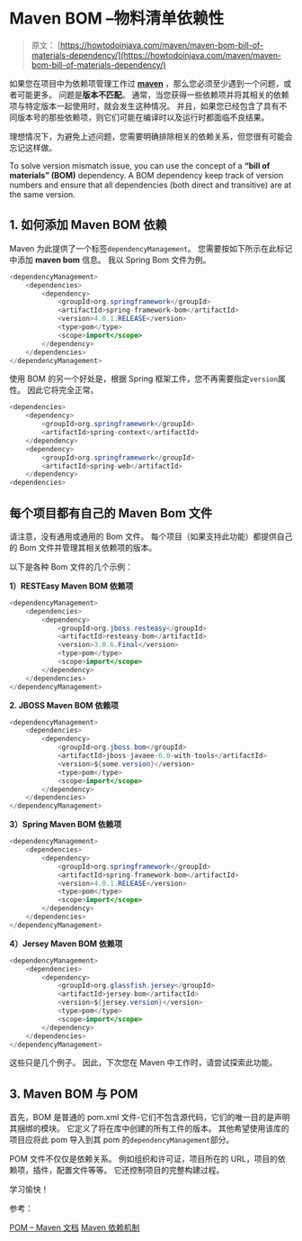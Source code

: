 # Maven BOM –物料清单依赖性

> 原文： [https://howtodoinjava.com/maven/maven-bom-bill-of-materials-dependency/](https://howtodoinjava.com/maven/maven-bom-bill-of-materials-dependency/)

如果您在项目中为依赖项管理工作过 **[maven](//howtodoinjava.com/maven/ "Maven Tutorials")** ，那么您必须至少遇到一个问题，或者可能更多。 问题是**版本不匹配**。 通常，当您获得一些依赖项并将其相关的依赖项与特定版本一起使用时，就会发生这种情况。 并且，如果您已经包含了具有不同版本号的那些依赖项，则它们可能在编译时以及运行时都面临不良结果。

理想情况下，为避免上述问题，您需要明确排除相关的依赖关系，但您很有可能会忘记这样做。

To solve version mismatch issue, you can use the concept of a **“bill of materials” (BOM)** dependency. A BOM dependency keep track of version numbers and ensure that all dependencies (both direct and transitive) are at the same version.

## 1\. 如何添加 Maven BOM 依赖

Maven 为此提供了一个标签`dependencyManagement`。 您需要按如下所示在此标记中添加 **maven bom** 信息。 我以 Spring Bom 文件为例。

```java
<dependencyManagement>
    <dependencies>
        <dependency>
            <groupId>org.springframework</groupId>
            <artifactId>spring-framework-bom</artifactId>
            <version>4.0.1.RELEASE</version>
            <type>pom</type>
            <scope>import</scope>
        </dependency>
    </dependencies>
</dependencyManagement>

```

使用 BOM 的另一个好处是，根据 Spring 框架工件，您不再需要指定`version`属性。 因此它将完全正常。

```java
<dependencies>
    <dependency>
        <groupId>org.springframework</groupId>
        <artifactId>spring-context</artifactId>
    </dependency>
    <dependency>
        <groupId>org.springframework</groupId>
        <artifactId>spring-web</artifactId>
    </dependency>
<dependencies>

```

## 每个项目都有自己的 Maven Bom 文件

请注意，没有通用或通用的 Bom 文件。 每个项目（如果支持此功能）都提供自己的 Bom 文件并管理其相关依赖项的版本。

以下是各种 Bom 文件的几个示例：

**1）RESTEasy Maven BOM 依赖项**

```java
<dependencyManagement>
	<dependencies>
		<dependency>
			<groupId>org.jboss.resteasy</groupId>
			<artifactId>resteasy-bom</artifactId>
			<version>3.0.6.Final</version>
			<type>pom</type>
			<scope>import</scope>
		</dependency>
	</dependencies>
</dependencyManagement>

```

**2\. JBOSS Maven BOM 依赖项**

```java
<dependencyManagement>
	<dependencies>
		<dependency>
			<groupId>org.jboss.bom</groupId>
			<artifactId>jboss-javaee-6.0-with-tools</artifactId>
			<version>${some.version}</version>
			<type>pom</type>
			<scope>import</scope>
		</dependency>
	</dependencies>
</dependencyManagement> 

```

**3）Spring Maven BOM 依赖项**

```java
<dependencyManagement>
    <dependencies>
        <dependency>
            <groupId>org.springframework</groupId>
            <artifactId>spring-framework-bom</artifactId>
            <version>4.0.1.RELEASE</version>
            <type>pom</type>
            <scope>import</scope>
        </dependency>
    </dependencies>
</dependencyManagement>

```

**4）Jersey Maven BOM 依赖项**

```java
<dependencyManagement>
    <dependencies>
        <dependency>
            <groupId>org.glassfish.jersey</groupId>
            <artifactId>jersey-bom</artifactId>
            <version>${jersey.version}</version>
            <type>pom</type>
            <scope>import</scope>
        </dependency>
    </dependencies>
</dependencyManagement>

```

这些只是几个例子。 因此，下次您在 Maven 中工作时，请尝试探索此功能。

## 3\. Maven BOM 与 POM

首先，BOM 是普通的 pom.xml 文件-它们不包含源代码，它们的唯一目的是声明其捆绑的模块。 它定义了将在库中创建的所有工件的版本。 其他希望使用该库的项目应将此 pom 导入到其 pom 的`dependencyManagement`部分。

POM 文件不仅仅是依赖关系。 例如组织和许可证，项目所在的 URL，项目的依赖项，插件，配置文件等等。 它还控制项目的完整构建过程。

学习愉快！

参考：

[POM – Maven 文档](https://maven.apache.org/pom.html)
[Maven 依赖机制](https://maven.apache.org/guides/introduction/introduction-to-dependency-mechanism.html)